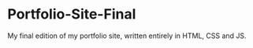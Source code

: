 # Portfolio-Site-Final

My final edition of my portfolio site, written entirely in HTML, CSS and JS.
